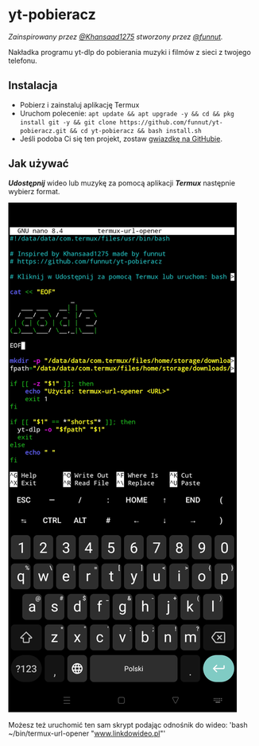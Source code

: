 # yt-pobieracz

*Zainspirowany przez [@Khansaad1275](https://github.com/Khansaad1275) stworzony przez [@funnut](https://github.com/funnut).*

Nakładka programu yt-dlp do pobierania muzyki i filmów z sieci z twojego telefonu.

## Instalacja

+ Pobierz i zainstaluj aplikację Termux 
+ Uruchom polecenie:
`apt update && apt upgrade -y && cd && pkg install git -y && git clone https://github.com/funnut/yt-pobieracz.git && cd yt-pobieracz && bash install.sh`
+ Jeśli podoba Ci się ten projekt, zostaw [gwiazdkę na GitHubie](https://github.com/funnut/yt-pobieracz).

## Jak używać

***Udostępnij*** wideo lub muzykę za pomocą aplikacji ***Termux*** następnie wybierz format. 

![Zrzut ekranu](screenshot.jpg)

Możesz też uruchomić ten sam skrypt podając odnośnik do wideo: 'bash ~/bin/termux-url-opener "www.linkdowideo.pl"'
 
